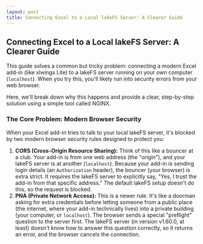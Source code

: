 ```yaml
---
layout: post
title: Connecting Excel to a Local lakeFS Server: A Clearer Guide
---
```


## Connecting Excel to a Local lakeFS Server: A Clearer Guide

This guide solves a common but tricky problem: connecting a modern Excel add-in (like xlwings Lite) to a lakeFS server running on your own computer (`localhost`). When you try this, you'll likely run into security errors from your web browser.

Here, we'll break down why this happens and provide a clear, step-by-step solution using a simple tool called NGINX.

### The Core Problem: Modern Browser Security

When your Excel add-in tries to talk to your local lakeFS server, it's blocked by two modern browser security rules designed to protect you:

1.  **CORS (Cross-Origin Resource Sharing):** Think of this like a bouncer at a club. Your add-in is from one web address (the "origin"), and your lakeFS server is at another (`localhost`). Because your add-in is sending login details (an `Authorization` header), the bouncer (your browser) is extra strict. It requires the lakeFS server to explicitly say, "Yes, I trust the add-in from that specific address." The default lakeFS setup doesn't do this, so the request is blocked.
2.  **PNA (Private Network Access):** This is a newer rule. It's like a doorman asking for extra credentials before letting someone from a public place (the internet, where your add-in technically lives) into a private building (your computer, or `localhost`). The browser sends a special "preflight" question to the server first. The lakeFS server (in version v1.60.0, at least) doesn't know how to answer this question correctly, so it returns an error, and the browser cancels the connection.

